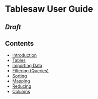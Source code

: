 Tablesaw User Guide
===================

## *Draft*

## Contents

* [Introduction](https://jtablesaw.github.io/tablesaw/userguide/introduction)
* [Tables](https://jtablesaw.github.io/tablesaw/userguide/tables)
* [Importing Data](https://jtablesaw.github.io/tablesaw/userguide/importing_data)
* [Filtering (Queries)](https://jtablesaw.github.io/tablesaw/userguide/filters)
* [Sorting](https://jtablesaw.github.io/tablesaw/userguide/sorting)
* [Mapping](https://jtablesaw.github.io/tablesaw/userguide/mapping)
* [Reducing](https://jtablesaw.github.io/tablesaw/userguide/reducing)
* [Columns](https://jtablesaw.github.io/tablesaw/userguide/columns)

